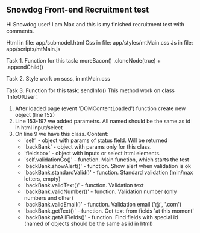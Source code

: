 ## Snowdog Front-end Recruitment test

Hi Snowdog user! I am Max and this is my finished recruitment test with comments. 

Html in file: app/submodel.html
Css in file: app/styles/mtMain.css
Js in file: app/scripts/mtMain.js

Task 1.
Function for this task: moreBacon()
.cloneNode(true) + .appendChild()

Task 2.
Style work on scss, in mtMain.css 

Task 3. 
Function for this task: sendInfo()
This method work on class 'InfoOfUser'.
1) After loaded page (event 'DOMContentLoaded') function create new object (line 152)
2) Line 153-197 we added parametrs. All named should be the same as id in html input/select
3) On line 9 we have this class. Content:
    - 'self' - object with params of status field. Will be returned
    - 'backBank' - object with params only for this class.
    - 'fieldsbox' - object with inputs or select html elements.
    - 'self.validationGo()' - function. Main function, which starts the test
    - 'backBank.showAlert()' - function. Show alert when validation is ok
    - 'backBank.standardValid()' - function. Standard validation (min/max letters, empty)
    - 'backBank.validText()' - function. Validation text
    - 'backBank.validNumber()' - function. Validation number (only numbers and other)
    - 'backBank.validEmail()' - function. Validation email ('@', '.com')
    - 'backBank.getText()' - function. Get text from fields 'at this moment'
    - 'backBank.getAllFields()' - function. Find fields with special id (named of objects should be the same as id in html)

